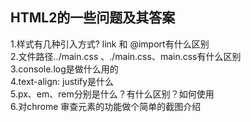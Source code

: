 ## HTML2的一些问题及其答案

1.样式有几种引入方式? link 和 @import有什么区别<br>
2.文件路径../main.css 、./main.css、main.css有什么区别<br>
3.console.log是做什么用的<br>
4.text-align: justify是什么<br>
5.px、em、rem分别是什么？有什么区别？如何使用<br>
6.对chrome 审查元素的功能做个简单的截图介绍<br>